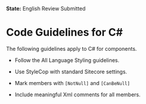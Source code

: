 **State:** English Review Submitted

# Code Guidelines for C# 

The following guidelines apply to C# for components.

- Follow the All Language Styling guidelines.

- Use StyleCop with standard Sitecore settings.

- Mark members with `[NotNull]` and `[CanBeNull]`

- Include meaningful Xml comments for all members.